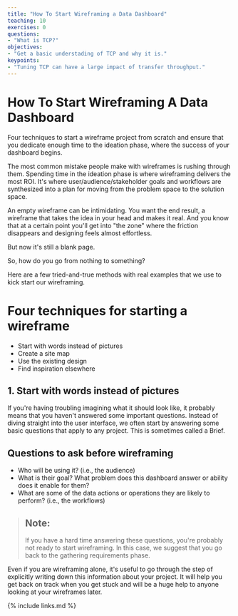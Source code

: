 ```yaml
---
title: "How To Start Wireframing a Data Dashboard"
teaching: 10
exercises: 0
questions:
- "What is TCP?"
objectives:
- "Get a basic understading of TCP and why it is."
keypoints:
- "Tuning TCP can have a large impact of transfer throughput."
---
```

# How To Start Wireframing A Data Dashboard

Four techniques to start a wireframe project from scratch and ensure that you dedicate enough time to the ideation phase, where the success of your dashboard begins.

The most common mistake people make with wireframes is rushing through them. Spending time in the ideation phase is where wireframing delivers the most ROI. It's where user/audience/stakeholder goals and workflows are synthesized into a plan for moving from the problem space to the solution space.

An empty wireframe can be intimidating. You want the end result, a wireframe that takes the idea in your head and makes it real. And you know that at a certain point you'll get into "the zone" where the friction disappears and designing feels almost effortless.

But now it's still a blank page.

So, how do you go from nothing to something?

Here are a few tried-and-true methods with real examples that we use to kick start our wireframing.

# Four techniques for starting a wireframe

* Start with words instead of pictures
* Create a site map
* Use the existing design
* Find inspiration elsewhere

## 1. Start with words instead of pictures

If you're having troubling imagining what it should look like, it probably means that you haven't answered some important questions. Instead of diving straight into the user interface, we often start by answering some basic questions that apply to any project. This is sometimes called a Brief.

## Questions to ask before wireframing

* Who will be using it? (i.e., the audience)
* What is their goal? What problem does this dashboard answer or ability does it enable for them?
* What are some of the data actions or operations they are likely to perform? (i.e., the workflows)

> ## Note: 
> If you have a hard time answering these questions, you're probably not ready to start wireframing. In this case, we suggest that you go back to the gathering requirements phase.

Even if you are wireframing alone, it's useful to go through the step of explicitly writing down this information about your project. It will help you get back on track when you get stuck and will be a huge help to anyone looking at your wireframes later.

{% include links.md %}
